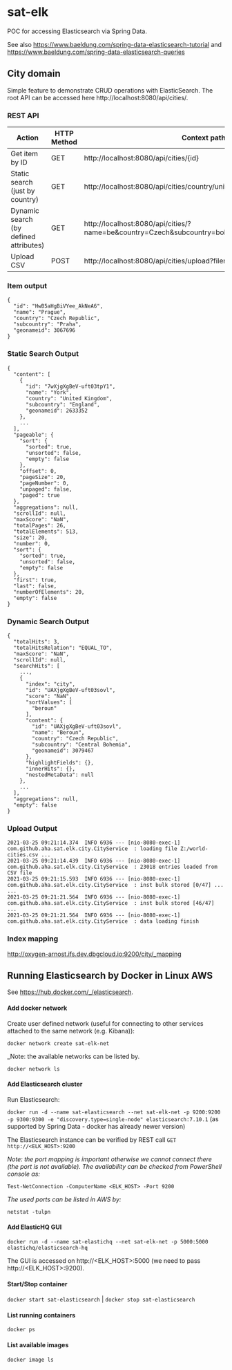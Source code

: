 # sat-elk
POC for accessing Elasticsearch via Spring Data.

See also https://www.baeldung.com/spring-data-elasticsearch-tutorial and https://www.baeldung.com/spring-data-elasticsearch-queries

## City domain
Simple feature to demonstrate CRUD operations with ElasticSearch. The root API can be accessed here http://localhost:8080/api/cities/.

### REST API

| Action                                    | HTTP Method | Context path
| ----------------------------------------- | ----------- | -------------
| Get item by ID                            | GET         | http://localhost:8080/api/cities/{id}
| Static search (just by country)           | GET         | http://localhost:8080/api/cities/country/united kingdom?sort=name,desc
| Dynamic search (by defined attributes)    | GET         | http://localhost:8080/api/cities/?name=be&country=Czech&subcountry=bohemia&size=5&sort=name,asc
| Upload CSV					        	| POST        | http://localhost:8080/api/cities/upload?filename=Z:/world-cities.csv

### Item output

```
{
  "id": "HwB5aHgBiVYee_AkNeA6",
  "name": "Prague",
  "country": "Czech Republic",
  "subcountry": "Praha",
  "geonameid": 3067696
}
```

### Static Search Output

```
{
  "content": [
    {
      "id": "7wXjgXgBeV-uft03tpY1",
      "name": "York",
      "country": "United Kingdom",
      "subcountry": "England",
      "geonameid": 2633352
    },
    ...
  ],
  "pageable": {
    "sort": {
      "sorted": true,
      "unsorted": false,
      "empty": false
    },
    "offset": 0,
    "pageSize": 20,
    "pageNumber": 0,
    "unpaged": false,
    "paged": true
  },
  "aggregations": null,
  "scrollId": null,
  "maxScore": "NaN",
  "totalPages": 26,
  "totalElements": 513,
  "size": 20,
  "number": 0,
  "sort": {
    "sorted": true,
    "unsorted": false,
    "empty": false
  },
  "first": true,
  "last": false,
  "numberOfElements": 20,
  "empty": false
}
```

### Dynamic Search Output

```
{
  "totalHits": 3,
  "totalHitsRelation": "EQUAL_TO",
  "maxScore": "NaN",
  "scrollId": null,
  "searchHits": [
    ...,
    {
      "index": "city",
      "id": "UAXjgXgBeV-uft03sovl",
      "score": "NaN",
      "sortValues": [
        "beroun"
      ],
      "content": {
        "id": "UAXjgXgBeV-uft03sovl",
        "name": "Beroun",
        "country": "Czech Republic",
        "subcountry": "Central Bohemia",
        "geonameid": 3079467
      },
      "highlightFields": {},
      "innerHits": {},
      "nestedMetaData": null
    },
    ...
  ],
  "aggregations": null,
  "empty": false
}
```

### Upload Output

```
2021-03-25 09:21:14.374  INFO 6936 --- [nio-8080-exec-1] com.github.aha.sat.elk.city.CityService  : loading file Z:/world-cities.csv ...
2021-03-25 09:21:14.439  INFO 6936 --- [nio-8080-exec-1] com.github.aha.sat.elk.city.CityService  : 23018 entries loaded from CSV file
2021-03-25 09:21:15.593  INFO 6936 --- [nio-8080-exec-1] com.github.aha.sat.elk.city.CityService  : inst bulk stored [0/47] ...
...
2021-03-25 09:21:21.564  INFO 6936 --- [nio-8080-exec-1] com.github.aha.sat.elk.city.CityService  : inst bulk stored [46/47] ...
2021-03-25 09:21:21.564  INFO 6936 --- [nio-8080-exec-1] com.github.aha.sat.elk.city.CityService  : data loading finish
```

### Index mapping
http://oxygen-arnost.ifs.dev.dbgcloud.io:9200/city/_mapping


## Running Elasticsearch by Docker in Linux AWS
See https://hub.docker.com/_/elasticsearch.

#### Add docker network
Create user defined network (useful for connecting to other services attached to the same network (e.g. Kibana)):

`docker network create sat-elk-net`

_Note: the available networks can be listed by. 

`docker network ls`

#### Add Elasticsearch cluster
Run Elasticsearch:

`docker run -d --name sat-elasticsearch --net sat-elk-net -p 9200:9200 -p 9300:9300 -e "discovery.type=single-node" elasticsearch:7.10.1` (as supported by Spring Data - docker has already newer version)

The Elasticsearch instance can be verified by REST call
`GET http://<ELK_HOST>:9200`

_Note: the port mapping is important otherwise we cannot connect there (the port is not available). 
The availability can be checked from PowerShell console as:_

`Test-NetConnection -ComputerName <ELK_HOST> -Port 9200`

_The used ports can be listed in AWS by:_

`netstat -tulpn`

#### Add ElasticHQ GUI
`docker run -d --name sat-elastichq --net sat-elk-net -p 5000:5000 elastichq/elasticsearch-hq`

The GUI is accessed on http://<ELK_HOST>:5000 (we need to pass http://<ELK_HOST>:9200).

#### Start/Stop container
`docker start sat-elasticsearch` | `docker stop sat-elasticsearch`

#### List running containers
`docker ps`

#### List available images
`docker image ls`

